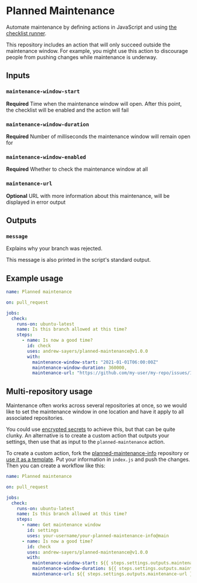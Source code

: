 # Planned Maintenance

Automate maintenance by defining actions in JavaScript and using [the checklist runner](https://andrew-sayers.github.io/planned-maintenance/).

This repository includes an action that will only succeed outside the maintenance window.  For example, you might use this action to discourage people from pushing changes while maintenance is underway.

## Inputs

### `maintenance-window-start`

**Required** Time when the maintenance window will open.  After this point, the checklist will be enabled and the action will fail

### `maintenance-window-duration`

**Required** Number of milliseconds the maintenance window will remain open for

### `maintenance-window-enabled`

**Required** Whether to check the maintenance window at all

### `maintenance-url`

**Optional** URL with more information about this maintenance, will be displayed in error output

## Outputs

### `message`

Explains why your branch was rejected.

This message is also printed in the script's standard output.

## Example usage

```yaml
name: Planned maintenance

on: pull_request

jobs:
  check:
    runs-on: ubuntu-latest
    name: Is this branch allowed at this time?
    steps:
      - name: Is now a good time?
        id: check
        uses: andrew-sayers/planned-maintenance@v1.0.0
        with:
          maintenance-window-start: "2021-01-01T06:00:00Z"
          maintenance-window-duration: 360000,
          maintenance-url: "https://github.com/my-user/my-repo/issues/12345"
```

## Multi-repository usage

Maintenance often works across several repositories at once, so we would like to set the maintenance window in one location and have it apply to all associated repositories.

You could use [encrypted secrets](https://docs.github.com/en/actions/reference/encrypted-secrets) to achieve this, but that can be quite clunky.  An alternative is to create a custom action that outputs your settings, then use that as input to the `planned-maintenance` action.

To create a custom action, fork the [planned-maintenance-info](https://github.com/andrew-sayers/planned-maintenance-info) repository or [use it as a template](https://github.com/andrew-sayers/planned-maintenance-info/generate).  Put your information in `index.js` and push the changes.  Then you can create a workflow like this:

```yaml
name: Planned maintenance

on: pull_request

jobs:
  check:
    runs-on: ubuntu-latest
    name: Is this branch allowed at this time?
    steps:
      - name: Get maintenance window
        id: settings
        uses: your-username/your-planned-maintenance-info@main
      - name: Is now a good time?
        id: check
        uses: andrew-sayers/planned-maintenance@v1.0.0
        with:
          maintenance-window-start: ${{ steps.settings.outputs.maintenance-window-start }}
          maintenance-window-duration: ${{ steps.settings.outputs.maintenance-window-duration }}
          maintenance-url: ${{ steps.settings.outputs.maintenance-url }}
```
